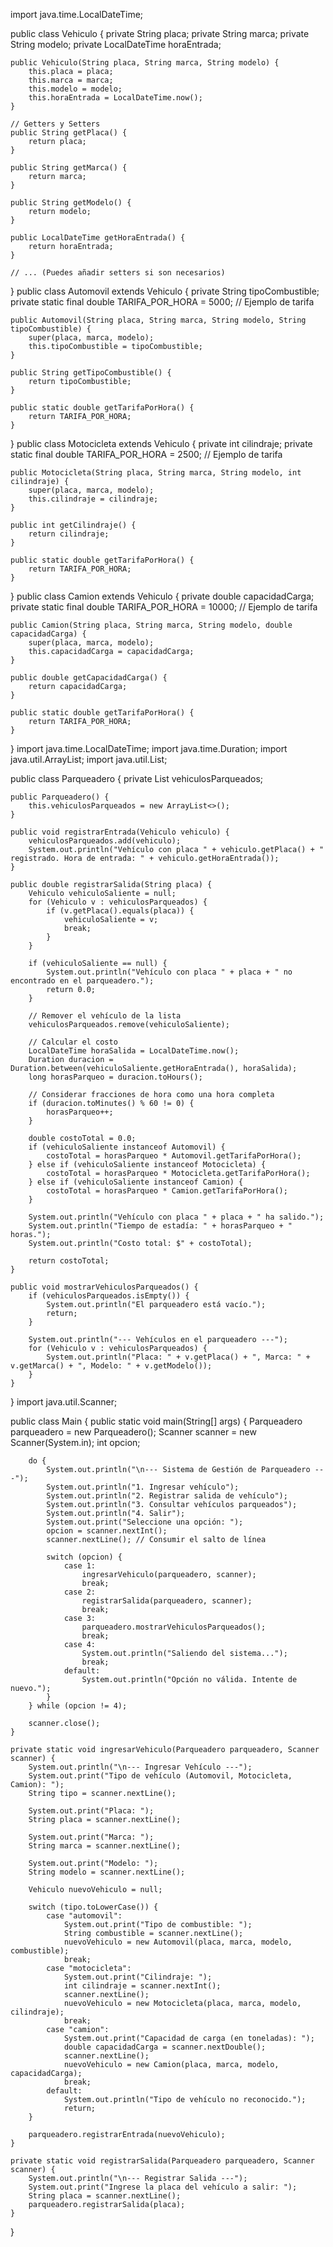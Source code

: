 import java.time.LocalDateTime;

public class Vehiculo {
    private String placa;
    private String marca;
    private String modelo;
    private LocalDateTime horaEntrada;

    public Vehiculo(String placa, String marca, String modelo) {
        this.placa = placa;
        this.marca = marca;
        this.modelo = modelo;
        this.horaEntrada = LocalDateTime.now();
    }

    // Getters y Setters
    public String getPlaca() {
        return placa;
    }

    public String getMarca() {
        return marca;
    }

    public String getModelo() {
        return modelo;
    }

    public LocalDateTime getHoraEntrada() {
        return horaEntrada;
    }

    // ... (Puedes añadir setters si son necesarios)
}
public class Automovil extends Vehiculo {
    private String tipoCombustible;
    private static final double TARIFA_POR_HORA = 5000; // Ejemplo de tarifa

    public Automovil(String placa, String marca, String modelo, String tipoCombustible) {
        super(placa, marca, modelo);
        this.tipoCombustible = tipoCombustible;
    }

    public String getTipoCombustible() {
        return tipoCombustible;
    }
    
    public static double getTarifaPorHora() {
        return TARIFA_POR_HORA;
    }
}
public class Motocicleta extends Vehiculo {
    private int cilindraje;
    private static final double TARIFA_POR_HORA = 2500; // Ejemplo de tarifa

    public Motocicleta(String placa, String marca, String modelo, int cilindraje) {
        super(placa, marca, modelo);
        this.cilindraje = cilindraje;
    }

    public int getCilindraje() {
        return cilindraje;
    }
    
    public static double getTarifaPorHora() {
        return TARIFA_POR_HORA;
    }
}
public class Camion extends Vehiculo {
    private double capacidadCarga;
    private static final double TARIFA_POR_HORA = 10000; // Ejemplo de tarifa

    public Camion(String placa, String marca, String modelo, double capacidadCarga) {
        super(placa, marca, modelo);
        this.capacidadCarga = capacidadCarga;
    }

    public double getCapacidadCarga() {
        return capacidadCarga;
    }
    
    public static double getTarifaPorHora() {
        return TARIFA_POR_HORA;
    }
}
import java.time.LocalDateTime;
import java.time.Duration;
import java.util.ArrayList;
import java.util.List;

public class Parqueadero {
    private List<Vehiculo> vehiculosParqueados;

    public Parqueadero() {
        this.vehiculosParqueados = new ArrayList<>();
    }

    public void registrarEntrada(Vehiculo vehiculo) {
        vehiculosParqueados.add(vehiculo);
        System.out.println("Vehículo con placa " + vehiculo.getPlaca() + " registrado. Hora de entrada: " + vehiculo.getHoraEntrada());
    }

    public double registrarSalida(String placa) {
        Vehiculo vehiculoSaliente = null;
        for (Vehiculo v : vehiculosParqueados) {
            if (v.getPlaca().equals(placa)) {
                vehiculoSaliente = v;
                break;
            }
        }

        if (vehiculoSaliente == null) {
            System.out.println("Vehículo con placa " + placa + " no encontrado en el parqueadero.");
            return 0.0;
        }

        // Remover el vehículo de la lista
        vehiculosParqueados.remove(vehiculoSaliente);

        // Calcular el costo
        LocalDateTime horaSalida = LocalDateTime.now();
        Duration duracion = Duration.between(vehiculoSaliente.getHoraEntrada(), horaSalida);
        long horasParqueo = duracion.toHours();

        // Considerar fracciones de hora como una hora completa
        if (duracion.toMinutes() % 60 != 0) {
            horasParqueo++;
        }

        double costoTotal = 0.0;
        if (vehiculoSaliente instanceof Automovil) {
            costoTotal = horasParqueo * Automovil.getTarifaPorHora();
        } else if (vehiculoSaliente instanceof Motocicleta) {
            costoTotal = horasParqueo * Motocicleta.getTarifaPorHora();
        } else if (vehiculoSaliente instanceof Camion) {
            costoTotal = horasParqueo * Camion.getTarifaPorHora();
        }

        System.out.println("Vehículo con placa " + placa + " ha salido.");
        System.out.println("Tiempo de estadía: " + horasParqueo + " horas.");
        System.out.println("Costo total: $" + costoTotal);

        return costoTotal;
    }
    
    public void mostrarVehiculosParqueados() {
        if (vehiculosParqueados.isEmpty()) {
            System.out.println("El parqueadero está vacío.");
            return;
        }
        
        System.out.println("--- Vehículos en el parqueadero ---");
        for (Vehiculo v : vehiculosParqueados) {
            System.out.println("Placa: " + v.getPlaca() + ", Marca: " + v.getMarca() + ", Modelo: " + v.getModelo());
        }
    }
}
import java.util.Scanner;

public class Main {
    public static void main(String[] args) {
        Parqueadero parqueadero = new Parqueadero();
        Scanner scanner = new Scanner(System.in);
        int opcion;

        do {
            System.out.println("\n--- Sistema de Gestión de Parqueadero ---");
            System.out.println("1. Ingresar vehículo");
            System.out.println("2. Registrar salida de vehículo");
            System.out.println("3. Consultar vehículos parqueados");
            System.out.println("4. Salir");
            System.out.print("Seleccione una opción: ");
            opcion = scanner.nextInt();
            scanner.nextLine(); // Consumir el salto de línea

            switch (opcion) {
                case 1:
                    ingresarVehiculo(parqueadero, scanner);
                    break;
                case 2:
                    registrarSalida(parqueadero, scanner);
                    break;
                case 3:
                    parqueadero.mostrarVehiculosParqueados();
                    break;
                case 4:
                    System.out.println("Saliendo del sistema...");
                    break;
                default:
                    System.out.println("Opción no válida. Intente de nuevo.");
            }
        } while (opcion != 4);

        scanner.close();
    }

    private static void ingresarVehiculo(Parqueadero parqueadero, Scanner scanner) {
        System.out.println("\n--- Ingresar Vehículo ---");
        System.out.print("Tipo de vehículo (Automovil, Motocicleta, Camion): ");
        String tipo = scanner.nextLine();

        System.out.print("Placa: ");
        String placa = scanner.nextLine();

        System.out.print("Marca: ");
        String marca = scanner.nextLine();

        System.out.print("Modelo: ");
        String modelo = scanner.nextLine();

        Vehiculo nuevoVehiculo = null;

        switch (tipo.toLowerCase()) {
            case "automovil":
                System.out.print("Tipo de combustible: ");
                String combustible = scanner.nextLine();
                nuevoVehiculo = new Automovil(placa, marca, modelo, combustible);
                break;
            case "motocicleta":
                System.out.print("Cilindraje: ");
                int cilindraje = scanner.nextInt();
                scanner.nextLine();
                nuevoVehiculo = new Motocicleta(placa, marca, modelo, cilindraje);
                break;
            case "camion":
                System.out.print("Capacidad de carga (en toneladas): ");
                double capacidadCarga = scanner.nextDouble();
                scanner.nextLine();
                nuevoVehiculo = new Camion(placa, marca, modelo, capacidadCarga);
                break;
            default:
                System.out.println("Tipo de vehículo no reconocido.");
                return;
        }

        parqueadero.registrarEntrada(nuevoVehiculo);
    }
    
    private static void registrarSalida(Parqueadero parqueadero, Scanner scanner) {
        System.out.println("\n--- Registrar Salida ---");
        System.out.print("Ingrese la placa del vehículo a salir: ");
        String placa = scanner.nextLine();
        parqueadero.registrarSalida(placa);
    }
}
